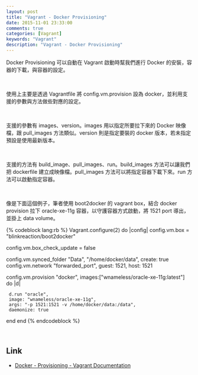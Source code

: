 ```yaml
---
layout: post
title: "Vagrant - Docker Provisioning"
date: 2015-11-01 23:33:00
comments: true
categories: [Vagrant]
keywords: "Vagrant"
description: "Vagrant - Docker Provisioning"
---
```


Docker Provisioning 可以自動在 Vagrant 啟動時幫我們進行 Docker 的安裝，容器的下載，與容器的設定。

<!-- More -->

<br/>


使用上主要是透過 Vagrantfile 將 config.vm.provision 設為 docker，並利用支援的參數與方法做些對應的設定。  	

<br/>


支援的參數有 images、version。images 用以指定所要拉下來的 Docker 映像檔，跟 pull_images 方法類似。version 則是指定要裝的 docker 版本，若未指定預設是使用最新版本。  

<br/>


支援的方法有 build_image、pull_images、run。build_images 方法可以讓我們把 dockerfile 建立成映像檔。pull_images 方法可以將指定容器下載下來。run 方法可以啟動指定容器。  

<br/>


像是下面這個例子，筆者使用 boot2docker 的 vagrant box，結合 docker provision 拉下 oracle-xe-11g 容器，以守護容器方式啟動，將 1521 port 導出，並掛上 data volume。  

{% codeblock lang:rb %}
Vagrant.configure(2) do |config|
  config.vm.box = "blinkreaction/boot2docker"

  config.vm.box_check_update = false

  config.vm.synced_folder "Data", "/home/docker/data", create: true
  config.vm.network "forwarded_port", guest: 1521, host: 1521

  config.vm.provision "docker",
    images:["wnameless/oracle-xe-11g:latest"] do |d|

     d.run "oracle",
     image: "wnameless/oracle-xe-11g",
     args: "-p 1521:1521 -v /home/docker/data:/data",
     daemonize: true
  end
end
{% endcodeblock %}

<br/>

Link
----
* [Docker - Provisioning - Vagrant Documentation](https://docs.vagrantup.com/v2/provisioning/docker.html)
